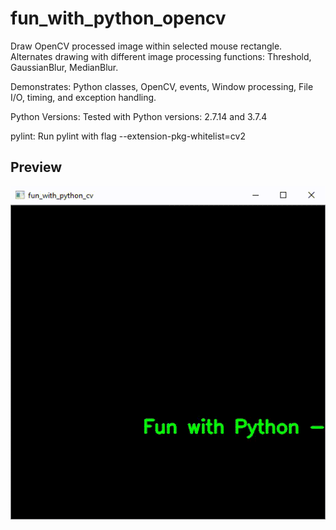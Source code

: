 # fun_with_python_opencv
Draw OpenCV processed image within selected mouse rectangle.
Alternates drawing with different image processing functions: Threshold,
GaussianBlur, MedianBlur.

Demonstrates: Python classes, OpenCV, events, Window processing, File I/O,
timing, and exception handling.

Python Versions:
Tested with Python versions: 2.7.14 and 3.7.4

pylint:
Run pylint with flag --extension-pkg-whitelist=cv2

## Preview
![Preview](/images/fun_with_python_opencv.gif)
    
